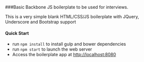 ###Basic Backbone JS boilerplate to be used for interviews.

This is a very simple blank HTML/CSS/JS boilerplate with JQuery, Underscore and Bootstrap support

#### Quick Start

* run ```npm install``` to install gulp and bower dependencies
* run ```npm start``` to launch the web server
* Access the boilerplate app at [http://localhost:8080](http://localhost:8080)

